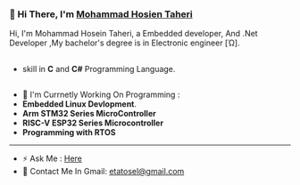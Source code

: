 ### 👋 Hi There, I'm [Mohammad Hosien Taheri](https://github.com/hardphoenix) 

Hi, I'm Mohammad Hosein Taheri, a Embedded developer, And .Net Developer ,My bachelor's degree is in Electronic engineer [Ώ].

##
-  skill in **C**  and **C#** Programming Language.

##

- 🔭 I'm Currnetly Working On Programming : 
- **Embedded Linux Devlopment**.
- **Arm STM32 Series MicroController**
- **RISC-V ESP32 Series Microcontroller**
- **Programming with RTOS**


-------------------
- ⚡ Ask Me : [Here](https://github.com/hardphoenix/hardphoenix/issues/1)
- 🔗 Contact Me In Gmail: etatosel@gmail.com


